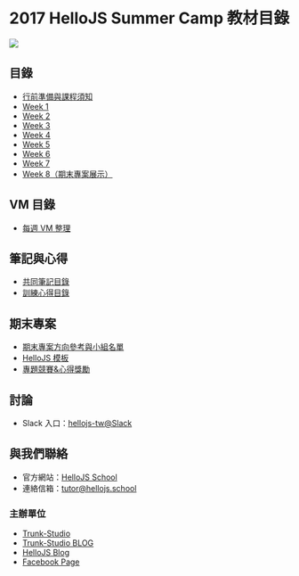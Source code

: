 # 2017 HelloJS Summer Camp 教材目錄

![](/img/hellojs.png)

## 目錄
- [行前準備與課程須知](./preparation)
- [Week 1](./week1)
- [Week 2](./week2)
- [Week 3](./week3)
- [Week 4](./week4)
- [Week 5](./week5)
- [Week 6](./week6)
- [Week 7](./week7)
- [Week 8（期末專案展示）](./week8)

## VM 目錄
- [每週 VM 整理](./vm)

## 筆記與心得
- [共同筆記目錄](./NOTEPAD.md)
- [訓練心得目錄](./REVIEW.md)

## 期末專案
- [期末專案方向參考與小組名單](./project)
- [HelloJS 模板](./template)
- [專題競賽&心得獎勵](./reward)

## 討論
- Slack 入口：[hellojs-tw@Slack](https://join.slack.com/t/hellojs-tw/shared_invite/MjEyNDUyMTU4OTgzLTE0OTk4NTU5MzgtYTI5MDA1NzUxZg)

## 與我們聯絡
- 官方網站：[HelloJS School](https://hellojs.school)
- 連絡信箱：[tutor@hellojs.school](mailto:tutor@hellojs.school)

### 主辦單位
- [Trunk-Studio](https://trunk-studio.com)
- [Trunk-Studio BLOG](https://trunk-studio.com/blog)
- [HelloJS Blog](https://hellojs-tw.github.io/blog/)
- [Facebook Page](https://www.facebook.com/trunk.studio.tw/)
